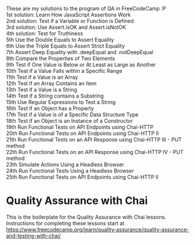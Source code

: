 These are my solutions to the program of QA in FreeCodeCamp :P   
1st solution: Learn How JavaScript Assertions Work  
2nd solution: Test if a Variable or Function is Defined  
3rd solution: Use Assert.isOK and Assert.isNotOK  
4th solution: Test for Truthiness  
5th Use the Double Equals to Assert Equality  
6th Use the Triple Equals to Assert Strict Equality  
7th Assert Deep Equality with .deepEqual and .notDeepEqual  
8th Compare the Properties of Two Elements  
9th Test if One Value is Below or At Least as Large as Another  
10th Test if a Value Falls within a Specific Range  
11th Test if a Value is an Array  
12th Test if an Array Contains an Item  
13th Test if a Value is a String  
14th Test if a String contains a Substring  
15th Use Regular Expressions to Test a String  
16th Test if an Object has a Property  
17th Test if a Value is of a Specific Data Structure Type  
18th Test if an Object is an Instance of a Constructor  
19th Run Functional Tests on API Endpoints using Chai-HTTP  
20th Run Functional Tests on API Endpoints using Chai-HTTP II  
21th Run Functional Tests on an API Response using Chai-HTTP III - PUT method  
22th Run Functional Tests on an API Response using Chai-HTTP IV - PUT method  
23th Simulate Actions Using a Headless Browser  
24th Run Functional Tests Using a Headless Browser  
25th Run Functional Tests on API Endpoints using Chai-HTTP II


# Quality Assurance with Chai

This is the boilerplate for the Quality Assurance with Chai lessons. Instructions for completing these lessons start at https://www.freecodecamp.org/learn/quality-assurance/quality-assurance-and-testing-with-chai/